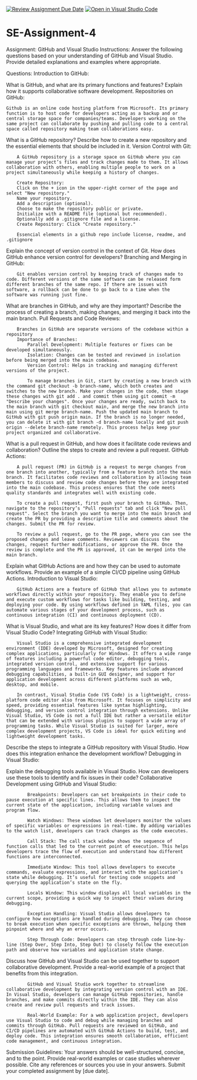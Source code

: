 [![Review Assignment Due Date](https://classroom.github.com/assets/deadline-readme-button-22041afd0340ce965d47ae6ef1cefeee28c7c493a6346c4f15d667ab976d596c.svg)](https://classroom.github.com/a/GvXCZgfk)
[![Open in Visual Studio Code](https://classroom.github.com/assets/open-in-vscode-2e0aaae1b6195c2367325f4f02e2d04e9abb55f0b24a779b69b11b9e10269abc.svg)](https://classroom.github.com/online_ide?assignment_repo_id=15560429&assignment_repo_type=AssignmentRepo)
# SE-Assignment-4
Assignment: GitHub and Visual Studio
Instructions:
Answer the following questions based on your understanding of GitHub and Visual Studio. Provide detailed explanations and examples where appropriate.

Questions:
Introduction to GitHub:

What is GitHub, and what are its primary functions and features? Explain how it supports collaborative software development.
Repositories on GitHub:

    Github is an online code hosting platform from Microsoft. Its primary function is to host code for developers acting as a backup and or central storage space for companies/teams. Developers working on the same project can collaborate by pushing and pulling code to a central space called repository making team collaborations easy.


What is a GitHub repository? Describe how to create a new repository and the essential elements that should be included in it.
Version Control with Git:


        A GitHub repository is a storage space on GitHub where you can manage your project’s files and track changes made to them. It allows collaboration with others, enabling multiple people to work on a project simultaneously while keeping a history of changes.

        Create Repository:
        Click on the + icon in the upper-right corner of the page and select "New repository."
        Name your repository.
        Add a description (optional).
        Choose to make the repository public or private.
        Initialize with a README file (optional but recommended).
        Optionally add a .gitignore file and a license.
        Create Repository: Click "Create repository."

        Essencial elements in a github repo include license, readme, and .gitignore



Explain the concept of version control in the context of Git. How does GitHub enhance version control for developers?
Branching and Merging in GitHub:

        Git enables version control by keeping track of changes made to code. Different versions of the same software can be released form different branches of the same repo. If there are issues with software, a rollback can be done to go back to a time when the software was running just fine.



What are branches in GitHub, and why are they important? Describe the process of creating a branch, making changes, and merging it back into the main branch.
Pull Requests and Code Reviews:


        Branches in GitHub are separate versions of the codebase within a repository
        Importance of Branches:
            Parallel Development: Multiple features or fixes can be developed simultaneously.
            Isolation: Changes can be tested and reviewed in isolation before being merged into the main codebase.
            Version Control: Helps in tracking and managing different versions of the project. 

            To manage branches in Git, start by creating a new branch with the command git checkout -b branch-name, which both creates and switches to the new branch. Make your changes in the code, then stage these changes with git add . and commit them using git commit -m "Describe your changes". Once your changes are ready, switch back to the main branch with git checkout main, and merge the new branch into main using git merge branch-name. Push the updated main branch to GitHub with git push origin main. If the branch is no longer needed, you can delete it with git branch -d branch-name locally and git push origin --delete branch-name remotely. This process helps keep your project organized and collaborative.


What is a pull request in GitHub, and how does it facilitate code reviews and collaboration? Outline the steps to create and review a pull request.
GitHub Actions:


        A pull request (PR) in GitHub is a request to merge changes from one branch into another, typically from a feature branch into the main branch. It facilitates code reviews and collaboration by allowing team members to discuss and review code changes before they are integrated into the main codebase. This process ensures that the code meets quality standards and integrates well with existing code.

        To create a pull request, first push your branch to GitHub. Then, navigate to the repository’s "Pull requests" tab and click "New pull request". Select the branch you want to merge into the main branch and create the PR by providing a descriptive title and comments about the changes. Submit the PR for review.

        To review a pull request, go to the PR page, where you can see the proposed changes and leave comments. Reviewers can discuss the changes, request further modifications, or approve the PR. Once the review is complete and the PR is approved, it can be merged into the main branch.
        


Explain what GitHub Actions are and how they can be used to automate workflows. Provide an example of a simple CI/CD pipeline using GitHub Actions.
Introduction to Visual Studio:


        GitHub Actions are a feature of GitHub that allows you to automate workflows directly within your repository. They enable you to define and execute custom workflows for tasks like building, testing, and deploying your code. By using workflows defined in YAML files, you can automate various stages of your development process, such as continuous integration (CI) and continuous deployment (CD).



What is Visual Studio, and what are its key features? How does it differ from Visual Studio Code?
Integrating GitHub with Visual Studio:


        Visual Studio is a comprehensive integrated development environment (IDE) developed by Microsoft, designed for creating complex applications, particularly for Windows. It offers a wide range of features including a powerful code editor, debugging tools, integrated version control, and extensive support for various programming languages and frameworks. Key features include advanced debugging capabilities, a built-in GUI designer, and support for application development across different platforms such as web, desktop, and mobile.

        In contrast, Visual Studio Code (VS Code) is a lightweight, cross-platform code editor also from Microsoft. It focuses on simplicity and speed, providing essential features like syntax highlighting, debugging, and version control integration through extensions. Unlike Visual Studio, VS Code is not a full IDE but rather a versatile editor that can be extended with various plugins to support a wide array of programming tasks. While Visual Studio is suited for larger, more complex development projects, VS Code is ideal for quick editing and lightweight development tasks.



Describe the steps to integrate a GitHub repository with Visual Studio. How does this integration enhance the development workflow?
Debugging in Visual Studio:

Explain the debugging tools available in Visual Studio. How can developers use these tools to identify and fix issues in their code?
Collaborative Development using GitHub and Visual Studio:

            Breakpoints: Developers can set breakpoints in their code to pause execution at specific lines. This allows them to inspect the current state of the application, including variable values and program flow.

            Watch Windows: These windows let developers monitor the values of specific variables or expressions in real-time. By adding variables to the watch list, developers can track changes as the code executes.

            Call Stack: The call stack window shows the sequence of function calls that led to the current point of execution. This helps developers trace the flow of execution and understand how different functions are interconnected.

            Immediate Window: This tool allows developers to execute commands, evaluate expressions, and interact with the application’s state while debugging. It’s useful for testing code snippets and querying the application’s state on the fly.

            Locals Window: This window displays all local variables in the current scope, providing a quick way to inspect their values during debugging.

            Exception Handling: Visual Studio allows developers to configure how exceptions are handled during debugging. They can choose to break execution when specific exceptions are thrown, helping them pinpoint where and why an error occurs.

            Step Through Code: Developers can step through code line-by-line (Step Over, Step Into, Step Out) to closely follow the execution path and observe how variables and application state change.

Discuss how GitHub and Visual Studio can be used together to support collaborative development. Provide a real-world example of a project that benefits from this integration.

            GitHub and Visual Studio work together to streamline collaborative development by integrating version control with an IDE. In Visual Studio, developers can manage GitHub repositories, handle branches, and make commits directly within the IDE. They can also create and review pull requests and track issues.

            Real-World Example: For a web application project, developers use Visual Studio to code and debug while managing branches and commits through GitHub. Pull requests are reviewed on GitHub, and CI/CD pipelines are automated with GitHub Actions to build, test, and deploy code. This integration ensures smooth collaboration, efficient code management, and continuous integration.

Submission Guidelines:
Your answers should be well-structured, concise, and to the point.
Provide real-world examples or case studies wherever possible.
Cite any references or sources you use in your answers.
Submit your completed assignment by [due date].
